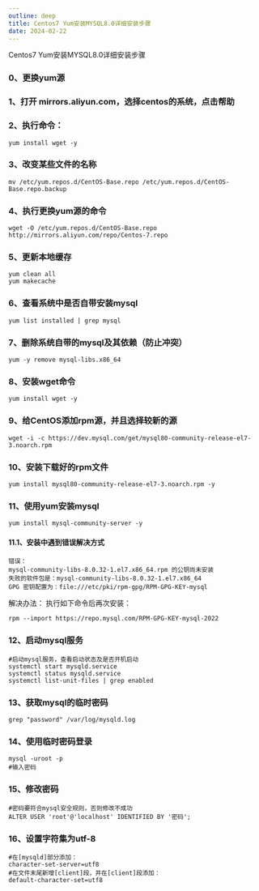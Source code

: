```yaml
---
outline: deep
title: Centos7 Yum安装MYSQL8.0详细安装步骤
date: 2024-02-22
---
```

Centos7 Yum安装MYSQL8.0详细安装步骤

### 0、更换yum源

### 1、打开 mirrors.aliyun.com，选择centos的系统，点击帮助

### 2、执行命令：
```
yum install wget -y
```
### 3、改变某些文件的名称
```
mv /etc/yum.repos.d/CentOS-Base.repo /etc/yum.repos.d/CentOS-Base.repo.backup
```
### 4、执行更换yum源的命令
```
wget -O /etc/yum.repos.d/CentOS-Base.repo http://mirrors.aliyun.com/repo/Centos-7.repo
```
### 5、更新本地缓存
```
yum clean all
yum makecache
```

### 6、查看系统中是否自带安装mysql
```
yum list installed | grep mysql
```
### 7、删除系统自带的mysql及其依赖（防止冲突）
```
yum -y remove mysql-libs.x86_64
```
### 8、安装wget命令
```
yum install wget -y 
```
### 9、给CentOS添加rpm源，并且选择较新的源
```
wget -i -c https://dev.mysql.com/get/mysql80-community-release-el7-3.noarch.rpm
```
### 10、安装下载好的rpm文件
```
yum install mysql80-community-release-el7-3.noarch.rpm -y
```
### 11、使用yum安装mysql
```
yum install mysql-community-server -y
```
#### 11.1、安装中遇到错误解决方式
```
错误：
mysql-community-libs-8.0.32-1.el7.x86_64.rpm 的公钥尚未安装
失败的软件包是：mysql-community-libs-8.0.32-1.el7.x86_64
GPG 密钥配置为：file:///etc/pki/rpm-gpg/RPM-GPG-KEY-mysql
```
解决办法：
执行如下命令后再次安装：
```
rpm --import https://repo.mysql.com/RPM-GPG-KEY-mysql-2022
```
### 12、启动mysql服务
```
#启动mysql服务，查看启动状态及是否开机启动
systemctl start mysqld.service
systemctl status mysqld.service
systemctl list-unit-files | grep enabled
```
### 13、获取mysql的临时密码
```
grep "password" /var/log/mysqld.log
```
### 14、使用临时密码登录
```
mysql -uroot -p
#输入密码
```
### 15、修改密码
```
#密码要符合mysql安全规则，否则修改不成功
ALTER USER 'root'@'localhost' IDENTIFIED BY '密码';
```
### 16、设置字符集为utf-8
```
#在[mysqld]部分添加：
character-set-server=utf8
#在文件末尾新增[client]段，并在[client]段添加：
default-character-set=utf8
```